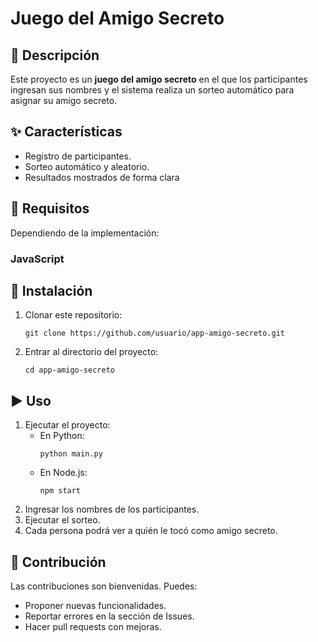 <h1>Juego del Amigo Secreto</h1>

<h2>📌 Descripción</h2>
<p>
Este proyecto es un <b>juego del amigo secreto</b> en el que los participantes ingresan sus nombres 
y el sistema realiza un sorteo automático para asignar su amigo secreto.  

<h2>✨ Características</h2>
<ul>
  <li>Registro de participantes.</li>
  <li>Sorteo automático y aleatorio.</li>
  <li>Resultados mostrados de forma clara</li>
</ul>

<h2>🔧 Requisitos</h2>
<p>Dependiendo de la implementación:</p>

<h3>JavaScript</h3>
<h2>🚀 Instalación</h2>
<ol>
  <li>Clonar este repositorio:
    <pre><code>git clone https://github.com/usuario/app-amigo-secreto.git</code></pre>
  </li>
  <li>Entrar al directorio del proyecto:
    <pre><code>cd app-amigo-secreto</code></pre>
  </li>

</ol>

<h2>▶️ Uso</h2>
<ol>
  <li>Ejecutar el proyecto:
    <ul>
      <li>En Python: <pre><code>python main.py</code></pre></li>
      <li>En Node.js: <pre><code>npm start</code></pre></li>
    </ul>
  </li>
  <li>Ingresar los nombres de los participantes.</li>
  <li>Ejecutar el sorteo.</li>
  <li>Cada persona podrá ver a quién le tocó como amigo secreto.</li>
</ol>

<h2>🤝 Contribución</h2>
<p>
Las contribuciones son bienvenidas. Puedes:
</p>
<ul>
  <li>Proponer nuevas funcionalidades.</li>
  <li>Reportar errores en la sección de Issues.</li>
  <li>Hacer pull requests con mejoras.</li>
</ul>


